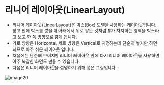 # 리니어 레이아웃(LinearLayout)

- 리니어 레이아웃(LinearLayout)은 박스(Box) 모델을 사용하는 레이아웃입니다. 창고 안에 박스를 쌓을 때 아래에서 위로 쌓는 것처럼 뷰가 차지하는 영역을 박스라고 보고 한 쪽 방향으로 쌓게 됩니다.
- 가로 방향은 Horizontal, 세로 방향은 Vertical로 지정하는데 단순히 쌓기만 하면 되므로 아주 쉬운 레이아웃 입니다. 
- 처음에는 단순해 보이지만 리니어 레이아웃 안에 다시 리니어 레이아웃을 사용하면 아주 복잡한 화면도 만들 수 있습니다.
- 다음은 리니어 레이아웃을 설명하기 위해 넣은 그림입니다.

![image20](https://raw.githubusercontent.com/yonggyo1125/curriculum300H/main/7.Android(60%EC%8B%9C%EA%B0%84)/1~2%EC%9D%BC%EC%B0%A8(6h)%20-%20%EA%B0%9C%EB%B0%9C%ED%99%98%EA%B2%BD%20%EC%84%A4%EC%A0%95%2C%20%EB%B7%B0%2C%20%EB%A0%88%EC%9D%B4%EC%95%84%EC%9B%83/images/layouts/image20.png)


